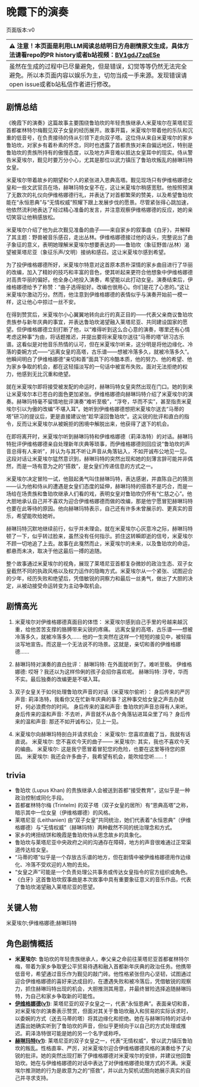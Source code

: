 # 晚霞下的演奏
页面版本:v0
 

| :warning: 注意！本页面是利用LLM阅读总结明日方舟剧情原文生成，具体方法请看repo的PR history或者b站视频：[BV1gdJ7zqESe](https://www.bilibili.com/video/BV1gdJ7zqESe/)         |
|:----------------------------|
| 虽然在生成的过程中已尽量避免，但是错误，幻觉等等仍然无法完全避免。所以本页面内容以娱乐为主，切勿当成一手来源。发现错误请open issue或者b站私信作者进行修改。|



## 剧情总结
《晚霞下的演奏》这篇故事主要围绕鲁珀坎的年轻贵族继承人米夏埃尔在莱塔尼亚首都崔林特尔梅觐见双子女皇的经历展开。故事开篇，米夏埃尔带着他的乐队和沉重的低音号，在负责接待的侍从引领下走向双子塔。这位侍从来自米夏埃尔的家乡鲁珀坎，对家乡有着朴素的怀念，同时也透露了首都贵族对来自偏远地区，特别是鲁珀坎的贵族所持有的傲慢态度，以及地方声音难以抵达女皇耳中的现实。侍从警告米夏埃尔，觐见时要万分小心，尤其是那位以武力镇压了鲁珀坎叛乱的赫琳玛特女皇。

米夏埃尔带着故乡的期望和个人的紧张进入恩典高塔。觐见现场只有伊维格娜德女皇和一些文武官员在场，赫琳玛特女皇不在，这让米夏埃尔稍感宽慰。他按照预演了无数次的礼仪向伊维格娜德行礼，并表达了对首都繁荣的赞美，以及希望鲁珀坎能在“永恒恩典”与“无情权威”照耀下跟上发展步伐的愿景。尽管紧张得心跳加速，他依然流利地表达了经过精心准备的发言，并注意观察伊维格娜德的反应，她的亲切笑容让他稍感放松。

米夏埃尔介绍了他为此次觐见准备的曲子——来自家乡的叙事曲《白牙》，并解释了其主题：野兽被音乐感召，走出丛林。伊维格娜德接过他的话头，完整说出了曲子象征的意义，表明她理解米夏埃尔想要表达的——鲁珀坎（象征野兽/丛林）渴望被莱塔尼亚（象征乐声/文明）接纳和感召。这让米夏埃尔感到希望。

为了投伊维格娜德所好，米夏埃尔特意对这首原本质朴深情的家乡曲目进行了华丽的改编，加入了精妙的技巧和丰富的音色，使其听起来更符合他想象中伊维格娜德对高贵华丽的偏好。他全身心地投入演奏，希望能以此打动女皇。演奏结束后，伊维格娜德给予了称赞：“曲子选得挺好。改编也很用心。你们是花了心思的。”这让米夏埃尔激动万分。然而，他注意到伊维格娜德的表情似乎与演奏开始前一模一样，这让他心中掠过一丝不安。

在得到赞赏后，米夏埃尔小心翼翼地转向此行的真正目的——代表父亲商议鲁珀坎贵族参与新年庆典的事宜，并表达鲁珀坎渴望融入莱塔尼亚、共同建设国家的愿望。但伊维格娜德立刻打断了他，以“难得听到这么合心意的演奏，哪里还有心情考虑这种事”为由，将话题推迟，并提出要将米夏埃尔送往“马蒂的塔”研习古乐谱。这看似是对他音乐热情的认可，但在米夏埃尔听来，这分明是将他边缘化、冷落的委婉方式——“远离女皇的高塔，古乐谱——想被冷落多久，就被冷落多久”。他瞬间明白了伊维格娜德“亲切和善”面具下的冷酷本质，他的努力、他的希望、他为家乡争取的机会，都在这轻描淡写的一句话中被宣布失败。面对无法拒绝的权力，他感到无比沉重和绝望。

就在米夏埃尔即将接受被发配的命运时，赫琳玛特女皇突然出现在门口。她的到来让米夏埃尔本已苍白的面色更加紧张。伊维格娜德向赫琳玛特介绍了米夏埃尔的演奏。赫琳玛特毫不留情地批评演奏“难听至极”，“浮夸，华而不实”，甚至指责米夏埃尔引以为傲的改编“不堪入耳”。她听到伊维格娜德想把米夏埃尔送去“马蒂的塔”研习的提议后，更是直接建议他“趁早滚回鲁珀坎”。这尖锐的批评和直白的指令，反而让米夏埃尔从被婉拒的困境中解脱出来，他获得了退下的机会。

在即将离开时，米夏埃尔听到赫琳玛特和伊维格娜德（莉泽洛特）的对话。赫琳玛特批评伊维格娜德亲自处理新年庆典等琐事，而伊维格娜德则回应说“鲁珀坎的声音总得有人来听”，并认为与其不听让声音从角落钻入，不如开诚布公地见一见。这段对话让米夏埃尔猛然意识到，赫琳玛特的突然出现和她的刻薄言辞可能并非偶然，而是一场有意为之的“搭救”，是女皇们传递信息的方式之一。

米夏埃尔决定冒险一试，他鼓起勇气叫住赫琳玛特，表达感谢，并直陈自己的猜测——认为他和侍从的遭遇是女皇们态度的延伸，赫琳玛特的搭救不是巧合，而是一场给在场贵族和鲁珀坎继承人们看的戏，表明女皇对鲁珀坎仍怀有“仁慈之心”。他大胆地承认自己并不喜欢为迎合伊维格娜德而做的改编，那是他宁愿冒犯赫琳玛特也要在此等待的原因。他向赫琳玛特表示，自己还有许多未曾展示的、更真实的音乐，希望能吹给她听。

赫琳玛特沉默地继续前行，似乎并未理会。就在米夏埃尔心灰意冷之际，赫琳玛特顿了一下，似乎转过脸来，虽然没有任何指示。抓住这转瞬即逝的信号，米夏埃尔不顾一切地追了上去。故事在此戛然而止，米夏埃尔的未来，以及鲁珀坎的命运，都悬而未决，取决于他这最后一搏的追随。

整个故事通过米夏埃尔的视角，展现了莱塔尼亚首都复杂微妙的政治生态、双子女皇截然不同的执政风格以及权力运作的隐晦方式。米夏埃尔从一个紧张、试图迎合的少年，经历失败和绝望后，凭借敏锐的洞察力和最后一丝勇气，做出了大胆的决定，从被动接受命运转变为主动争取机会。
## 剧情高光
1.  米夏埃尔对伊维格娜德真面目的体悟：
    米夏埃尔感到自己手里的号越来越沉重，给他苦苦支撑的胳膊带来尖锐的疼痛。
    远离女皇的高塔，古乐谱——想被冷落多久，就被冷落多久......
    他的一生突然在这样一个短短的接见中，被轻描淡写地宣告。而这是一个无法说不的场景。这就是，亲切和善的伊维格娜德......

2.  赫琳玛特对演奏的直白批评：
    赫琳玛特: 在外面就听到了。难听至极。
    伊维格娜德: 哎呀？我还以为这样伶俐的孩子会招你喜欢呢。
    赫琳玛特: 浮夸，华而不实。最后独奏的改编更是不堪入耳。

3.  双子女皇关于如何处理鲁珀坎声音的对话（米夏埃尔偷听）：
    身后传来的严厉声音: 莉泽洛特，我看你又在忙新年庆典的事？这种事交给女皇之声去办就好，何必浪费你的时间。
    身后传来的温和声音: 鲁珀坎的声音总得有人来听。
    身后传来的温和声音: 不去听，声音就不从各个角落钻进耳朵里了吗？
    身后传来的温和声音: 那还不如开诚布公，见上一见。

4.  米夏埃尔向赫琳玛特剖白并请求机会：
    米夏埃尔: 您喜欢直截了当，我就有话直说。
    米夏埃尔: 您不喜欢今天的曲子——
    米夏埃尔: 其实，我也不喜欢今天的编曲。
    米夏埃尔: 这是我宁愿冒着冒犯您的危险，也要在这里等待您的原因。
    米夏埃尔: 我还会许多曲子，我希望有机会，能吹给您听......！
## trivia
*   鲁珀坎 (Lupus Khan) 的贵族继承人会被送到首都“接受教育”，这似乎是一种政治控制或同化手段。
*   首都崔林特尔梅 (Trintelm) 的双子塔（双子女皇的居所）有“恩典高塔”之称，暗示其中一位女皇（伊维格娜德）的风格。
*   莱塔尼亚 (Leithanien) 由“双子女皇”共同统治，她们代表着“永恒恩典”（伊维格娜德）与“无情权威”（赫琳玛特）两种截然不同的统治理念和方式。
*   家乡的烤扭结饼和晚霞是鲁珀坎侍从思念故乡的具象化。
*   鲁珀坎与莱塔尼亚中央政府之间的沟通存在障碍，地方的声音很难通过正常渠道传达给女皇。
*   “马蒂的塔”似乎是一个存放古乐谱的地方，但在剧情中被伊维格娜德用作边缘化、冷落不受欢迎的人物的去处。
*   “女皇之声”可能是一个负责处理公共事务或传达女皇指令的官方组织或角色。
*   《白牙》这首鲁珀坎叙事曲是本次故事中具有重要象征意义的音乐作品，代表了鲁珀坎渴望融入莱塔尼亚的愿望。
## 关键人物
米夏埃尔;伊维格娜德;赫琳玛特
## 角色剧情概括
-   **米夏埃尔**: 鲁珀坎的年轻贵族继承人，奉父亲之命前往莱塔尼亚首都崔林特尔梅，带着为家乡争取更公平贸易待遇和融入首都新年庆典的政治任务。他携带低音号，希望通过音乐作为觐见的敲门砖。他性格紧张但内心坚韧，试图通过迎合伊维格娜德的喜好来达成目的，在遭遇失败和被冷落后，凭借敏锐的观察力，抓住赫琳玛特出现的机会，大胆推测其用意，并最终冒险选择追随赫琳玛特，为自己和家乡争取新的可能性。
-   **[伊维格娜德](../char_v3/extended_char_yi_wei_ge_na_de.md)([v1](../chars/extended_char_yi_wei_ge_na_de.md))**: 莱塔尼亚的双子女皇之一，代表“永恒恩典”。表面亲切和善，对米夏埃尔的演奏表示赞赏，但面对其关于鲁珀坎融入和贸易的实际诉求时，以委婉的方式（送去马蒂的塔）将其边缘化和拒绝。她在与赫琳玛特的对话中透露出她确实听到了鲁珀坎的声音，但似乎更倾向于以自己的方式处理或推迟。莉泽洛特很可能是她的另一个名字或称呼。
-   **[赫琳玛特](../char_v3/extended_char_he_lin_ma_te.md)([v1](../chars/extended_char_he_lin_ma_te.md))**: 莱塔尼亚的双子女皇之一，代表“无情权威”，曾以武力镇压鲁珀坎的叛乱。性格直率、严厉，对米夏埃尔迎合伊维格娜德风格的演奏给予了尖锐的批评。她的突然出现打断了伊维格娜德对米夏埃尔的安排，并建议他回鲁珀坎。她在与伊维格娜德的对话中表达了对伊维格娜德处理方式的不满。米夏埃尔推测她的行为是故意为之的“搭救”，并以此为契机试图向她展示真实的自己并寻求支持。